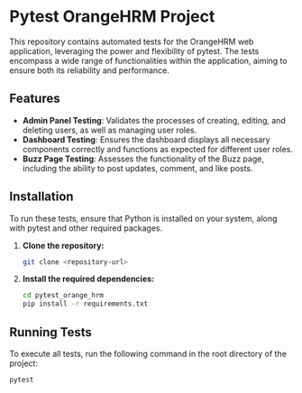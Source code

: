 # Pytest OrangeHRM Project

This repository contains automated tests for the OrangeHRM web application, leveraging the power and flexibility of pytest. The tests encompass a wide range of functionalities within the application, aiming to ensure both its reliability and performance.

## Features

- **Admin Panel Testing**: Validates the processes of creating, editing, and deleting users, as well as managing user roles.
- **Dashboard Testing**: Ensures the dashboard displays all necessary components correctly and functions as expected for different user roles.
- **Buzz Page Testing**: Assesses the functionality of the Buzz page, including the ability to post updates, comment, and like posts.

## Installation

To run these tests, ensure that Python is installed on your system, along with pytest and other required packages.

1. **Clone the repository:**
    ```bash
    git clone <repository-url>
    ```
    
2. **Install the required dependencies:**
    ```bash
    cd pytest_orange_hrm
    pip install -r requirements.txt
    ```

## Running Tests

To execute all tests, run the following command in the root directory of the project:
```bash
pytest
